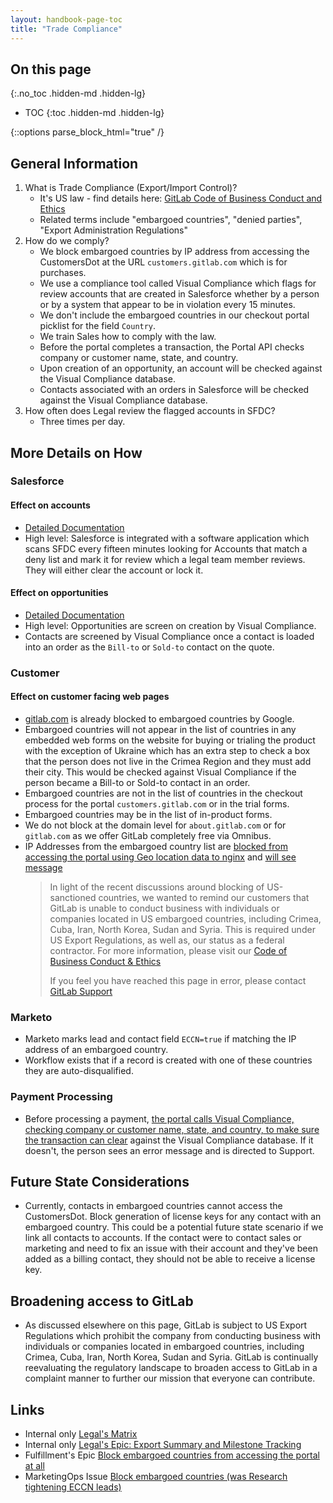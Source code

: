 ```yaml
---
layout: handbook-page-toc
title: "Trade Compliance"
---
```


## On this page
{:.no_toc .hidden-md .hidden-lg}

- TOC
{:toc .hidden-md .hidden-lg}

{::options parse_block_html="true" /}

## General Information

1. What is Trade Compliance (Export/Import Control)?
    - It's US law - find details here: [GitLab Code of Business Conduct and Ethics](https://ir.gitlab.com/static-files/7d8c7eb3-cb17-4d68-a607-1b7a1fa1c95d)
    - Related terms include "embargoed countries", "denied parties", "Export Administration Regulations"
1. How do we comply?
    - We block embargoed countries by IP address from accessing the CustomersDot at the URL `customers.gitlab.com` which is for purchases.
    - We use a compliance tool called Visual Compliance which flags for review accounts that are created in Salesforce whether by a person or by a system that appear to be in violation every 15 minutes.
    - We don't include the embargoed countries in our checkout portal picklist for the field `Country`.
    - We train Sales how to comply with the law.
    - Before the portal completes a transaction, the Portal API checks company or customer name, state, and country.
    - Upon creation of an opportunity, an account will be checked against the Visual Compliance database.
    - Contacts associated with an orders in Salesforce will be checked against the Visual Compliance database.
1. How often does Legal review the flagged accounts in SFDC?
    - Three times per day.

## More Details on How

### Salesforce

#### Effect on accounts

- [Detailed Documentation](/handbook/sales/field-operations/order-processing/)
- High level: Salesforce is integrated with a software application which scans SFDC every fifteen minutes looking for Accounts that match a deny list and mark it for review which a legal team member reviews.
    They will either clear the account or lock it.

#### Effect on opportunities

- [Detailed Documentation](/handbook/sales/field-operations/gtm-resources/)
- High level: Opportunities are screen on creation by Visual Compliance.
- Contacts are screened by Visual Compliance once a contact is loaded into an order as the `Bill-to` or `Sold-to` contact on the quote.

### Customer

#### Effect on customer facing web pages

- [gitlab.com](https://gitlab.com/) is already blocked to embargoed countries by Google.
- Embargoed countries will not appear in the list of countries in any embedded web forms on the website for buying or trialing the product with the exception of Ukraine which has an extra step to check a box that the person does not live in the Crimea Region and they must add their city. This would be checked against Visual Compliance if the person became a Bill-to or Sold-to contact in an order.
- Embargoed countries are not in the list of countries in the checkout process for the portal `customers.gitlab.com` or in the trial forms.
- Embargoed countries may be in the list of in-product forms.
- We do not block at the domain level for `about.gitlab.com` or for `gitlab.com` as we offer GitLab completely free via Omnibus.
- IP Addresses from the embargoed country list are [blocked from accessing the portal using Geo location data to nginx](https://gitlab.com/gitlab-com/gl-infra/infrastructure/issues/7439) and [will see message](https://gitlab.com/gitlab-org/customers-gitlab-com/issues/600)
    > In light of the recent discussions around blocking of US-sanctioned countries, we wanted to remind our customers that GitLab is unable to conduct business with individuals or companies located in US embargoed countries, including Crimea, Cuba, Iran, North Korea, Sudan and Syria.
    > This is required under US Export Regulations, as well as, our status as a federal contractor.
    > For more information, please visit our [Code of Business Conduct & Ethics](https://ir.gitlab.com/static-files/7d8c7eb3-cb17-4d68-a607-1b7a1fa1c95d)
    >
    > If you feel you have reached this page in error, please contact [GitLab Support](https://support.gitlab.com/hc/en-us)

### Marketo

- Marketo marks lead and contact field `ECCN=true` if matching the IP address of an embargoed country.
- Workflow exists that if a record is created with one of these countries they are auto-disqualified.

### Payment Processing

- Before processing a payment, [the portal calls Visual Compliance, checking company or customer name, state, and country, to make sure the transaction can clear](https://gitlab.com/gitlab-org/customers-gitlab-com/merge_requests/377) against the Visual Compliance database.
    If it doesn't, the person sees an error message and is directed to Support.

## Future State Considerations

- Currently, contacts in embargoed countries cannot access the CustomersDot.
    Block generation of license keys for any contact with an embargoed country.
    This could be a potential future state scenario if we link all contacts to accounts.
    If the contact were to contact sales or marketing and need to fix an issue with their account and they've been added as a billing contact, they should not be able to receive a license key.

## Broadening access to GitLab

- As discussed elsewhere on this page, GitLab is subject to US Export Regulations which prohibit the company from conducting business with individuals or companies located in embargoed countries, including Crimea, Cuba, Iran, North Korea, Sudan and Syria. GitLab is continually reevaluating the regulatory landscape to broaden access to GitLab in a complaint manner to further our mission that everyone can contribute.

## Links

- Internal only [Legal's Matrix](https://docs.google.com/spreadsheets/d/1MW7Djn4CsxKLk643eh2PI0yMIf4FjG15gMZftNMLe0Q/edit#gid=500140507)
- Internal only [Legal's Epic: Export Summary and Milestone Tracking](https://gitlab.com/groups/gitlab-com/-/epics/121)
- Fulfillment's Epic [Block embargoed countries from accessing the portal at all](https://gitlab.com/gitlab-org/customers-gitlab-com/issues/600)
- MarketingOps Issue [Block embargoed countries (was Research tightening ECCN leads)](https://gitlab.com/gitlab-com/marketing/marketing-operations/issues/794)
